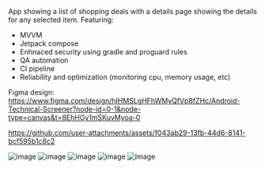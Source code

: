 ﻿App showing a list of shopping deals with a details page showing the details for any selected item. 
Featuring:
- MVVM
- Jetpack compose
- Enhnaced security using gradle and proguard rules
- QA automation
- CI pipeline
- Reliability and optimization (monitoring cpu, memory usage, etc)
 
Figma design: https://www.figma.com/design/hIHMSLgHFhWMyQfVp8fZHc/Android-Technical-Screener?node-id=0-1&node-type=canvas&t=8EhHGy1mSKuvMyoa-0
 
https://github.com/user-attachments/assets/f043ab29-13fb-44d6-8141-bcf595b1c8c2

 ![image](https://github.com/user-attachments/assets/b4674bc7-aa8b-45b6-8438-4e4fb75f2291)
![image](https://github.com/user-attachments/assets/6a731118-07b5-4be5-b053-3ffeacb00105) 
![image](https://github.com/user-attachments/assets/fe941b62-5263-4a91-bbc8-3848292e42e3)
![image](https://github.com/user-attachments/assets/5910ae1a-b823-4534-8bbf-eb801b452530)
![image](https://github.com/user-attachments/assets/f6eb7c0b-4040-4087-ae7b-b23ebc410471)
